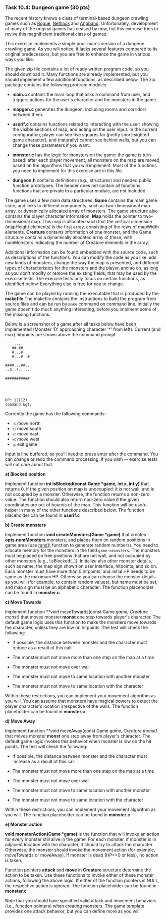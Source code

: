 ### Task 10.4: Dungeon game (30 pts)

The recent history knows a class of terminal-based dungeon crawling
games such as [Rogue](http://en.wikipedia.org/wiki/Rogue_(video_game)),
[Nethack](http://www.nethack.org) and [Angband](http://rephial.org).
Unfortunately, development of
many of the original games has ceased by now, but this exercise tries
to revive this magnificient traditional class of games.

This exercise implements a simple poor man's version of a dungeon
crawling game. As you will notice, it lacks several features compared
to its original predecessors, but you are free to enhance the game in
various ways you like.

The given zip file contains a lot of ready written program code, so you should
download it. Many functions are already implemented, but you should implement a
few additional functions, as described below. The zip package contains the
following program modules:

  * **main.c** contains the main loop that asks a command from
    user, and triggers actions for the user's character and the
    monsters in the game.

  * **mapgen.c** generates the dungeon, including rooms and
    corridors between them.

  * **userif.c** contains functions related to interacting with the
    user: showing the visible sections of map, and acting on the user
    input. In the current configuration, player can see five squares
    far (pretty short-sighted game character), and (naturally) cannot
    see behind walls, but you can change these parameters if you want.

  * **monster.c** has the logic for monsters on the game: the game
    is turn-based: after each player movement, all monsters on the map
    are moved, based on the algorithms that you will implement. Most
    of the functions you need to implement for this exercise are in
    this file.

  * **dungeon.h** contains definitions (e.g., structures) and
    needed public function prototypes. The header does not contain all
    functions: functions that are private to a particular module, are
    not included.

The game uses a few main data structures: **Game** contains the
main game state, and links to different components, such as
two-dimensional map array, or dynamically allocated array of
monsters. The game structure also contains the player character
information. **Map** holds the pointer to two-dimensional map. This
map is allocated such that the vertical dimension (mapHeight elements)
is the first array, consisting of the rows of mapWidth
elements. **Creature** contains information of one monster, and the
Game structure contains a dynamically allocated array of these, with
numMonsters indicating the number of Creature elements in the
array.

Additional information can be found embedded with the source code,
such as descriptions of the functions. You can modify the code as you
like: add new kinds of monsters, change the way the map is presented,
add different types of characteristics for the monsters and the
player, and so on, as long as you don't modify or remove the existing
fields, that may be used by the exercise tests. The exercise tests only focus on
certain functions, as identified below. Everything else is free for
you to change.

The game can be played by running the executable that is produced by the **makefile**
The makefile contains the instructions to build the program from source files
and can be run by `make` command on command line. Initially the game doesn't
do much anything interesting, before you implment some of the missing functions.

Below is a screenshot of a game after all tasks below have been
implemented (Monster 'D' approaching character '*' from left). Current
(and max) hitpoints are shown above the command prompt.</p>

        ...
       ##.##
       #...#
       #...#  #

    ####...##..
    ..D..*.....

    ###########




    HP: 12(12)
    command &gt;

Currently the game has the following commands:

  * `n`: move north
  * `s`: move south
  * `e`: move east
  * `w`: move west
  * `q`: exit game

Input is line buffered, so you'll need to press enter after the
command. You can change or redo the command processing, if you wish
-- exercise tests will not care about that.

**a) Blocked position**

Implement function **int isBlocked(const Game \*game, int x, int y)** that
returns 0, if the given position on map is unoccupied: it is not wall,
and is not occupied by a monster. Otherwise, the function returns a
non-zero value. The function should also return non-zero value if the
given coordinates are out of bounds of the map. This function will be
useful helper in many of the other functions described below. The
function placeholder can be found in **userif.c**

**b) Create monsters**

Implement function **void createMonsters(Game \*game)** that creates
**opts.numMonsters** monsters, and places them on random positions
in game area (use <a href="http://linux.die.net/man/3/rand">rand()</a>
function to generate random numbers). You need to allocate memory for the monsters
in the field `game->monsters`. The monsters must be placed on
free positions that are not wall, and not occupied by other monsters
[e.g., !isBlocked(..)]. Initialize also other monster details, such as
name, the map sign shown on user interface, hitpoints, and so on. Each
monster must have more than 0 hitpoints, and initial HP needs to be
same as the maximum HP. Otherwise you can choose the monster details
as you will (for example, to contain random values), but name must be
set, and map sign must be an alphabetic character. The function placeholder can
be found in **monster.c**

**c) Move Towards**

Implement function **void moveTowards(const Game *game, Creature
*monst)** that moves monster **monst** one step towards player's
character. The default game logic uses this function to make the
monsters move towards the character, unless they are low on
hitpoints. The test will check the following:

  * If possible, the distance between monster and the character must
    reduce as a result of this call

  * The monster must not move more than one step on the map at a time

  * The monster must not move over wall

  * The monster must not move to same location with another monster

  * The monster must not move to same location with the character

Within these restrictions, you can implement your movement algorithm
as you will. You can assume that monsters have magical powers to
detect the player character's location irrespective of the walls. The function
placeholder can be found in **monster.c**

**d) Move Away**

Implement function **void moveAway(const Game *game, Creature *monst)**
that moves monster **monst** one step away from player's
character. The default game logic invokes this behavior when monster
is low on the hit points. The test will check the following:

  * If possible, the distance between monster and the character must
    increase as a result of this call

  * The monster must not move more than one step on the map at a time

  * The monster must not move over wall

  * The monster must not move to same location with another monster

  * The monster must not move to same location with the character

Within these restrictions, you can implement your movement algorithm
as you will. The function placeholder can be found in **monster.c**

**e) Monster action**

<b>void monsterAction(Game *game)</b> is the function that will invoke
an action for every monster still alive in the game. For each monster,
if monster is in adjacent location with the character, it should try
to attack the character. Otherwise, the monster should invoke the
movement action (for example, moveTowards or moveAway). If monster is
dead (HP==0 or less), no action is taken.

Function pointers <b>attack</b> and <b>move</b> in <b>Creature</b>
structure determine the action to be taken. Use these functions to
invoke either of these monster actions, following the above logic. If
either of the function pointers is NULL, the respective action is
ignored. The function placeholder can be found in **monster.c**

Note that you should have specified valid attack and movement
behaviors (i.e., function pointers) when creating monsters. The game
template provides one attack behavior, but you can define more as you
will